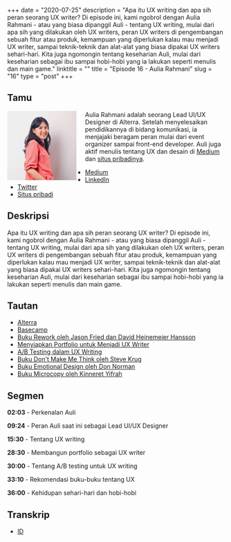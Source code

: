 +++
date = "2020-07-25"
description = "Apa itu UX writing dan apa sih peran seorang UX writer? Di episode ini, kami ngobrol dengan Aulia Rahmani - atau yang biasa dipanggil Auli - tentang UX writing, mulai dari apa sih yang dilakukan oleh UX writers, peran UX writers di pengembangan sebuah fitur atau produk, kemampuan yang diperlukan kalau mau menjadi UX writer, sampai teknik-teknik dan alat-alat yang biasa dipakai UX writers sehari-hari. Kita juga ngomongin tentang keseharian Auli, mulai dari keseharian sebagai ibu sampai hobi-hobi yang ia lakukan seperti menulis dan main game."
linktitle = ""
title = "Episode 16 - Aulia Rahmani"
slug = "16"
type = "post"
+++

## Tamu
<img style="float: left; width: 160px; margin-right: 20px;" src="/img/ep16.jpg">

Aulia Rahmani adalah seorang Lead UI/UX Designer di Alterra. Setelah menyelesaikan pendidikannya di bidang komunikasi, ia menjajaki beragam peran mulai dari event organizer sampai front-end developer. Auli juga aktif menulis tentang UX dan desain di [Medium](https://medium.com/@aulley) dan [situs pribadinya](https://aulley.com/).

- [Medium](https://medium.com/@aulley)
- [LinkedIn](https://www.linkedin.com/in/auliarahmani/)
- [Twitter](http://twitter.com/aulley)
- [Situs pribadi](https://aulley.com/)

## Deskripsi 
Apa itu UX writing dan apa sih peran seorang UX writer? Di episode ini, kami ngobrol dengan Aulia Rahmani - atau yang biasa dipanggil Auli - tentang UX writing, mulai dari apa sih yang dilakukan oleh UX writers, peran UX writers di pengembangan sebuah fitur atau produk, kemampuan yang diperlukan kalau mau menjadi UX writer, sampai teknik-teknik dan alat-alat yang biasa dipakai UX writers sehari-hari. Kita juga ngomongin tentang keseharian Auli, mulai dari keseharian sebagai ibu sampai hobi-hobi yang ia lakukan seperti menulis dan main game.

<div class="audioplayer">
    <audio>
        <source src="https://d3ctxlq1ktw2nl.cloudfront.net/staging/2020-4-24/76158411-44100-2-0a46ad8e0950b.m4a" type="audio/mp4" rel="preload" as="audio">
    </audio>
</div>
    <!-- <iframe src="https://anchor.fm/kartini-teknologi/embed/episodes/Episode-16---Ngobrolin-peran-UX-Writer-bareng-Aulia-Rahmani-eh7ioe" height="102px" width="400px" frameborder="0" scrolling="no"></iframe> -->

## Tautan
- [Alterra](https://alterra.id)
- [Basecamp](https://basecamp.com/)
- [Buku Rework oleh Jason Fried dan David Heinemeier Hansson](https://www.goodreads.com/book/show/6732019-rework)
- [Menyiapkan Portfolio untuk Menjadi UX Writer](https://medium.com/@aulley/menyiapkan-portfolio-untuk-menjadi-ux-writer-uxwriter101-pt-2-c50db6bd4f4a)
- [A/B Testing dalam UX Writing](https://medium.com/@aulley/a-b-testing-dalam-ux-writing-uxwriter101-pt-3-74973bffaabd?source=---------2------------------)
- [Buku Don't Make Me Think oleh Steve Krug](https://www.goodreads.com/book/show/18197267-don-t-make-me-think-revisited)
- [Buku Emotional Design oleh Don Norman](https://www.goodreads.com/book/show/841.Emotional_Design)
- [Buku Microcopy oleh Kinneret Yifrah](https://www.goodreads.com/book/show/34847317-microcopy)

## Segmen
**02:03** - Perkenalan Auli

**09:24** - Peran Auli saat ini sebagai Lead UI/UX Designer

**15:30** - Tentang UX writing

**28:30** - Membangun portfolio sebagai UX writer

**30:00** - Tentang A/B testing untuk UX writing

**33:10** - Rekomendasi buku-buku tentang UX

**36:00** - Kehidupan sehari-hari dan hobi-hobi

## Transkrip
- [ID](transcript)

